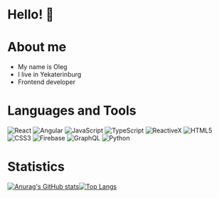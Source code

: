  Hello! 👋 
=========================


About me
=========================
- My name is Oleg
- I live in Yekaterinburg
- Frontend developer

Languages and Tools
=========================
![React](https://img.shields.io/badge/-React-black?style=for-the-badge&logo=React)
![Angular](https://img.shields.io/badge/-Angular-black?style=for-the-badge&logo=Angular)
![JavaScript](https://img.shields.io/badge/-JavaScript-black?style=for-the-badge&logo=JavaScript)
![TypeScript](https://img.shields.io/badge/-TypeScript-black?style=for-the-badge&logo=TypeScript)
![ReactiveX](https://img.shields.io/badge/-ReactiveX-black?style=for-the-badge&logo=ReactiveX)
![HTML5](https://img.shields.io/badge/-HTML5-black?style=for-the-badge&logo=HTML5)
![CSS3](https://img.shields.io/badge/-CSS3-black?style=for-the-badge&logo=CSS3)
![Firebase](https://img.shields.io/badge/-Firebase-black?style=for-the-badge&logo=Firebase)
![GraphQL](https://img.shields.io/badge/-GraphQL-black?style=for-the-badge&logo=GraphQL)
![Python](https://img.shields.io/badge/-Python-black?style=for-the-badge&logo=Python)

Statistics
=========================
[![Anurag's GitHub stats](https://github-readme-stats.vercel.app/api?username=olgnite&show_icons=true&theme=dark)](https://github.com/anuraghazra/github-readme-stats)[![Top Langs](https://github-readme-stats.vercel.app/api/top-langs/?username=olgnite&layout=compact&theme=dark)](https://github.com/anuraghazra/github-readme-stats)








